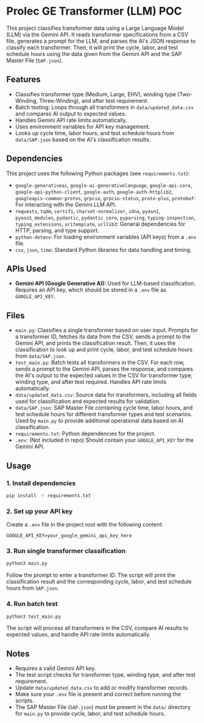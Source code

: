 # Prolec GE Transformer (LLM) POC

This project classifies transformer data using a Large Language Model (LLM) via the Gemini API. It reads transformer specifications from a CSV file, generates a prompt for the LLM, and parses the AI's JSON response to classify each transformer. Then, it will print the cycle, labor, and test schedule hours using the data given from the Gemini API and the SAP Master File (`SAP.json`).

## Features

- Classifies transformer type (Medium, Large, EHV), winding type (Two-Winding, Three-Winding), and after test requirement.
- Batch testing: Loops through all transformers in `data/updated_data.csv` and compares AI output to expected values.
- Handles Gemini API rate limits automatically.
- Uses environment variables for API key management.
- Looks up cycle time, labor hours, and test schedule hours from `data/SAP.json` based on the AI's classification results.

## Dependencies

This project uses the following Python packages (see `requirements.txt`):

- `google-generativeai`, `google-ai-generativelanguage`, `google-api-core`, `google-api-python-client`, `google-auth`, `google-auth-httplib2`, `googleapis-common-protos`, `grpcio`, `grpcio-status`, `proto-plus`, `protobuf`: For interacting with the Gemini LLM API.
- `requests`, `tqdm`, `certifi`, `charset-normalizer`, `idna`, `pyasn1`, `pyasn1_modules`, `pydantic`, `pydantic_core`, `pyparsing`, `typing-inspection`, `typing_extensions`, `uritemplate`, `urllib3`: General dependencies for HTTP, parsing, and type support.
- `python-dotenv`: For loading environment variables (API keys) from a `.env` file.
- `csv`, `json`, `time`: Standard Python libraries for data handling and timing.

## APIs Used

- **Gemini API (Google Generative AI):** Used for LLM-based classification. Requires an API key, which should be stored in a `.env` file as `GOOGLE_API_KEY`.

## Files

- `main.py`: Classifies a single transformer based on user input. Prompts for a transformer ID, fetches its data from the CSV, sends a prompt to the Gemini API, and prints the classification result. Then, it uses the classification to look up and print cycle, labor, and test schedule hours from `data/SAP.json`.
- `test_main.py`: Batch tests all transformers in the CSV. For each row, sends a prompt to the Gemini API, parses the response, and compares the AI's output to the expected values in the CSV for transformer type, winding type, and after test required. Handles API rate limits automatically.
- `data/updated_data.csv`: Source data for transformers, including all fields used for classification and expected results for validation.
- `data/SAP.json`: SAP Master File containing cycle time, labor hours, and test schedule hours for different transformer types and test scenarios. Used by `main.py` to provide additional operational data based on AI classification.
- `requirements.txt`: Python dependencies for the project.
- `.env`: (Not included in repo) Should contain your `GOOGLE_API_KEY` for the Gemini API.

## Usage

### 1. Install dependencies

```bash
pip install -r requirements.txt
```

### 2. Set up your API key

Create a `.env` file in the project root with the following content:

```
GOOGLE_API_KEY=your_google_gemini_api_key_here
```

### 3. Run single transformer classification

```bash
python3 main.py
```

Follow the prompt to enter a transformer ID. The script will print the classification result and the corresponding cycle, labor, and test schedule hours from `SAP.json`.

### 4. Run batch test

```bash
python3 test_main.py
```

The script will process all transformers in the CSV, compare AI results to expected values, and handle API rate limits automatically.

## Notes

- Requires a valid Gemini API key.
- The test script checks for transformer type, winding type, and after test requirement.
- Update `data/updated_data.csv` to add or modify transformer records.
- Make sure your `.env` file is present and correct before running the scripts.
- The SAP Master File (`SAP.json`) must be present in the `data/` directory for `main.py` to provide cycle, labor, and test schedule hours.
